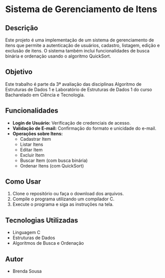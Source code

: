 # Sistema de Gerenciamento de Itens

## Descrição
Este projeto é uma implementação de um sistema de gerenciamento de itens que permite a autenticação de usuários, cadastro, listagem, edição e exclusão de itens. O sistema também inclui funcionalidades de busca binária e ordenação usando o algoritmo QuickSort.

## Objetivo
Este trabalho é parte da 3ª avaliação das disciplinas Algoritmo de Estruturas de Dados 1 e Laboratório de Estruturas de Dados 1 do curso Bacharelado em Ciência e Tecnologia.

## Funcionalidades
- **Login de Usuário:** Verificação de credenciais de acesso.
- **Validação de E-mail:** Confirmação do formato e unicidade do e-mail.
- **Operações sobre Itens:**
  - Cadastrar Item
  - Listar Itens
  - Editar Item
  - Excluir Item
  - Buscar Item (com busca binária)
  - Ordenar Itens (com QuickSort)
  
## Como Usar
1. Clone o repositório ou faça o download dos arquivos.
2. Compile o programa utilizando um compilador C.
3. Execute o programa e siga as instruções na tela.

## Tecnologias Utilizadas
- Linguagem C
- Estruturas de Dados
- Algoritmos de Busca e Ordenação

## Autor
- Brenda Sousa
